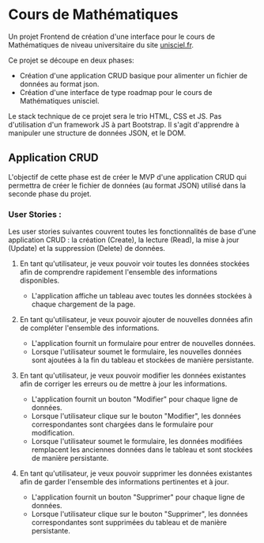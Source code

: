 # Cours de Mathématiques

Un projet Frontend de création d'une interface pour le cours de Mathématiques de niveau universitaire du site [unisciel.fr](https://www.unisciel.fr/).

Ce projet se découpe en deux phases:

- Création d'une application CRUD basique pour alimenter un fichier de données au format json.
- Création d'une interface de type roadmap pour le cours de Mathématiques unisciel.

Le stack technique de ce projet sera le trio HTML, CSS et JS. Pas d'utilisation d'un framework JS à part Bootstrap. Il s'agit d'apprendre à manipuler une structure de données JSON, et le DOM.

## Application CRUD

L'objectif de cette phase est de créer le MVP d'une application CRUD qui permettra de créer le fichier de données (au format JSON) utilisé dans la seconde phase du projet.

### User Stories :

Les user stories suivantes couvrent toutes les fonctionnalités de base d'une application CRUD : la création (Create), la lecture (Read), la mise à jour (Update) et la suppression (Delete) de données.

1. En tant qu'utilisateur, je veux pouvoir voir toutes les données stockées afin de comprendre rapidement l'ensemble des informations disponibles.

    * L'application affiche un tableau avec toutes les données stockées à chaque chargement de la page.

2. En tant qu'utilisateur, je veux pouvoir ajouter de nouvelles données afin de compléter l'ensemble des informations.

    * L'application fournit un formulaire pour entrer de nouvelles données.
    * Lorsque l'utilisateur soumet le formulaire, les nouvelles données sont ajoutées à la fin du tableau et stockées de manière persistante.

3. En tant qu'utilisateur, je veux pouvoir modifier les données existantes afin de corriger les erreurs ou de mettre à jour les informations.

    * L'application fournit un bouton "Modifier" pour chaque ligne de données.
    * Lorsque l'utilisateur clique sur le bouton "Modifier", les données correspondantes sont chargées dans le formulaire pour modification.
    * Lorsque l'utilisateur soumet le formulaire, les données modifiées remplacent les anciennes données dans le tableau et sont stockées de manière persistante.

4. En tant qu'utilisateur, je veux pouvoir supprimer les données existantes afin de garder l'ensemble des informations pertinentes et à jour.

    * L'application fournit un bouton "Supprimer" pour chaque ligne de données.
    * Lorsque l'utilisateur clique sur le bouton "Supprimer", les données correspondantes sont supprimées du tableau et de manière persistante.

